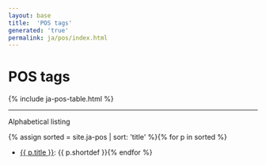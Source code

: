 ```yaml
---
layout: base
title:  'POS tags'
generated: 'true'
permalink: ja/pos/index.html
---
```


# POS tags

{% include ja-pos-table.html %}

----------

Alphabetical listing

{% assign sorted = site.ja-pos | sort: 'title' %}{% for p in sorted %}
* [{{ p.title }}](): {{ p.shortdef }}{% endfor %}
